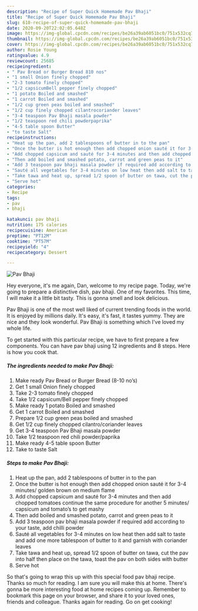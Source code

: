 ```yaml
---
description: "Recipe of Super Quick Homemade Pav Bhaji"
title: "Recipe of Super Quick Homemade Pav Bhaji"
slug: 610-recipe-of-super-quick-homemade-pav-bhaji
date: 2020-09-20T22:02:05.648Z
image: https://img-global.cpcdn.com/recipes/be26a39ab6051bc0/751x532cq70/pav-bhaji-recipe-main-photo.jpg
thumbnail: https://img-global.cpcdn.com/recipes/be26a39ab6051bc0/751x532cq70/pav-bhaji-recipe-main-photo.jpg
cover: https://img-global.cpcdn.com/recipes/be26a39ab6051bc0/751x532cq70/pav-bhaji-recipe-main-photo.jpg
author: Rosie Young
ratingvalue: 4.9
reviewcount: 25685
recipeingredient:
- " Pav Bread or Burger Bread 810 nos"
- "1 small Onion finely chopped"
- "2-3 tomato finely chopped"
- "1/2 capsicumBell pepper finely chopped"
- "1 potato Boiled and smashed"
- "1 carrot Boiled and smashed"
- "1/2 cup green peas boiled and smashed"
- "1/2 cup finely chopped cilantrocoriander leaves"
- "3-4 teaspoon Pav Bhaji masala powder"
- "1/2 teaspoon red chili powderpaprika"
- "4-5 table spoon Butter"
- "to taste Salt"
recipeinstructions:
- "Heat up the pan, add 2 tablespoons of butter in to the pan"
- "Once the butter is hot enough then add chopped onion sauté it for 3-4 minutes/ golden brown on medium flame"
- "Add chopped capsicum and sauté for 3-4 minutes and then add chopped tomatoes continue the same procedure for another 5 minutes/ capsicum and tomato’s to get mashy"
- "Then add boiled and smashed potato, carrot and green peas to it"
- "Add 3 teaspoon pav bhaji masala powder if required add according to your taste, add chilli powder"
- "Sauté all vegetables for 3-4 minutes on low heat then add salt to taste and add one more tablespoon of butter to it and garnish with coriander leaves"
- "Take tawa and heat up, spread 1/2 spoon of butter on tawa, cut the pav into half then place on the tawa, toast the pav on both sides with butter"
- "Serve hot"
categories:
- Recipe
tags:
- pav
- bhaji

katakunci: pav bhaji 
nutrition: 175 calories
recipecuisine: American
preptime: "PT12M"
cooktime: "PT57M"
recipeyield: "4"
recipecategory: Dessert

---
```



![Pav Bhaji](https://img-global.cpcdn.com/recipes/be26a39ab6051bc0/751x532cq70/pav-bhaji-recipe-main-photo.jpg)

Hey everyone, it's me again, Dan, welcome to my recipe page. Today, we're going to prepare a distinctive dish, pav bhaji. One of my favorites. This time, I will make it a little bit tasty. This is gonna smell and look delicious.



Pav Bhaji is one of the most well liked of current trending foods in the world. It is enjoyed by millions daily. It's easy, it's fast, it tastes yummy. They are nice and they look wonderful. Pav Bhaji is something which I've loved my whole life.


To get started with this particular recipe, we have to first prepare a few components. You can have pav bhaji using 12 ingredients and 8 steps. Here is how you cook that.

<!--inarticleads1-->

##### The ingredients needed to make Pav Bhaji:

1. Make ready  Pav Bread or Burger Bread (8-10 no’s)
1. Get 1 small Onion finely chopped
1. Take 2-3 tomato finely chopped
1. Take 1/2 capsicum/Bell pepper finely chopped
1. Make ready 1 potato Boiled and smashed
1. Get 1 carrot Boiled and smashed
1. Prepare 1/2 cup green peas boiled and smashed
1. Get 1/2 cup finely chopped cilantro/coriander leaves
1. Get 3-4 teaspoon Pav Bhaji masala powder
1. Take 1/2 teaspoon red chili powder/paprika
1. Make ready 4-5 table spoon Butter
1. Take to taste Salt




<!--inarticleads2-->

##### Steps to make Pav Bhaji:

1. Heat up the pan, add 2 tablespoons of butter in to the pan
1. Once the butter is hot enough then add chopped onion sauté it for 3-4 minutes/ golden brown on medium flame
1. Add chopped capsicum and sauté for 3-4 minutes and then add chopped tomatoes continue the same procedure for another 5 minutes/ capsicum and tomato’s to get mashy
1. Then add boiled and smashed potato, carrot and green peas to it
1. Add 3 teaspoon pav bhaji masala powder if required add according to your taste, add chilli powder
1. Sauté all vegetables for 3-4 minutes on low heat then add salt to taste and add one more tablespoon of butter to it and garnish with coriander leaves
1. Take tawa and heat up, spread 1/2 spoon of butter on tawa, cut the pav into half then place on the tawa, toast the pav on both sides with butter
1. Serve hot




So that's going to wrap this up with this special food pav bhaji recipe. Thanks so much for reading. I am sure you will make this at home. There's gonna be more interesting food at home recipes coming up. Remember to bookmark this page on your browser, and share it to your loved ones, friends and colleague. Thanks again for reading. Go on get cooking!
